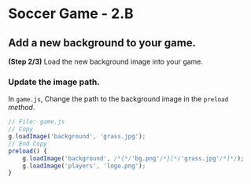 # Soccer Game - 2.B

## Add a new background to your game.

**(Step 2/3)** Load the new background image into your game.

### Update the image path.

In `game.js`, Change the path to the background image in the `preload` _method_.

```javascript
// File: game.js
// Copy
g.loadImage('background', 'grass.jpg');
// End Copy
preload() {
    g.loadImage('background', /*{*/'bg.png'/*}[*/'grass.jpg'/*]*/);
    g.loadImage('players', 'logo.png');
}
```
